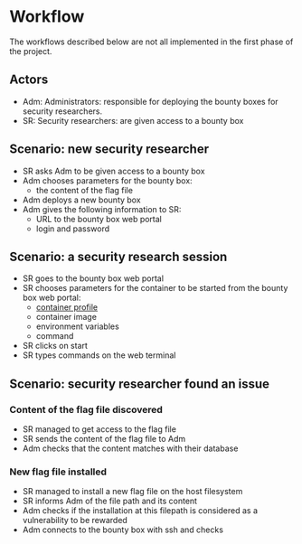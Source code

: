 # Workflow

The workflows described below are not all implemented in the first phase of the project. 

## Actors

- Adm: Administrators: responsible for deploying the bounty boxes for security researchers.
- SR: Security researchers: are given access to a bounty box

## Scenario: new security researcher

- SR asks Adm to be given access to a bounty box
- Adm chooses parameters for the bounty box:
  - the content of the flag file
- Adm deploys a new bounty box
- Adm gives the following information to SR:
  - URL to the bounty box web portal
  - login and password

## Scenario: a security research session

- SR goes to the bounty box web portal
- SR chooses parameters for the container to be started from the bounty box web portal:
  - [container profile](profiles.md)
  - container image
  - environment variables
  - command
- SR clicks on start
- SR types commands on the web terminal

## Scenario: security researcher found an issue

### Content of the flag file discovered

- SR managed to get access to the flag file
- SR sends the content of the flag file to Adm
- Adm checks that the content matches with their database

### New flag file installed

- SR managed to install a new flag file on the host filesystem
- SR informs Adm of the file path and its content
- Adm checks if the installation at this filepath is considered as a vulnerability to be rewarded
- Adm connects to the bounty box with ssh and checks

